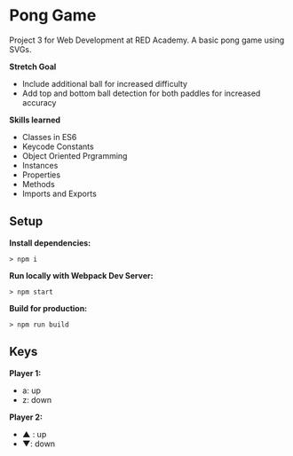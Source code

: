 # Pong Game

Project 3 for Web Development at RED Academy. A basic pong game using SVGs.

**Stretch Goal**

- Include additional ball for increased difficulty
- Add top and bottom ball detection for both paddles for increased accuracy

**Skills learned**

- Classes in ES6
- Keycode Constants
- Object Oriented Prgramming
- Instances
- Properties
- Methods
- Imports and Exports

## Setup

**Install dependencies:**

`> npm i`

**Run locally with Webpack Dev Server:**

`> npm start`

**Build for production:**

`> npm run build`

## Keys

**Player 1:**

- a: up
- z: down

**Player 2:**

- ▲ : up
- ▼: down
